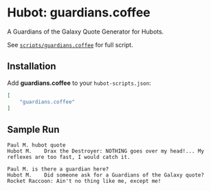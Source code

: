 # Hubot: guardians.coffee

A Guardians of the Galaxy Quote Generator for Hubots.

See [`scripts/guardians.coffee`](scripts/guardians.coffee) for full script.

## Installation

Add **guardians.coffee** to your `hubot-scripts.json`:

```json
[
    "guardians.coffee"
]
```

## Sample Run

```
Paul M.	hubot quote
Hubot M.	Drax the Destroyer: NOTHING goes over my head!... My reflexes are too fast, I would catch it.

Paul M.	is there a guardian here?
Hubot M.	Did someone ask for a Guardians of the Galaxy quote?
Rocket Raccoon: Ain't no thing like me, except me!

```